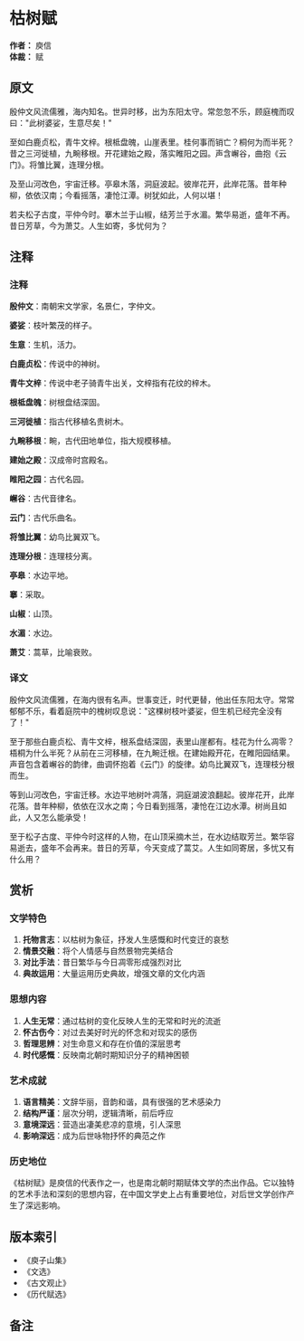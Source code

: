 <!--
 * @Author: ylmzfun ylmzfun@163.com
 * @Date: 2025-10-04 07:38:51
 * @LastEditors: ylmzfun ylmzfun@163.com
 * @LastEditTime: 2025-10-04 07:38:51
 * @FilePath: /Users/ylmzfun/Documents/study/note/poetry/赋辞/枯树赋.md
 * @Description: 古文辞章汇编 - 传承中华文化经典
-->
# 枯树赋

**作者：** 庾信  
**体裁：** 赋  

## 原文

殷仲文风流儒雅，海内知名。世异时移，出为东阳太守。常忽忽不乐，顾庭槐而叹曰："此树婆娑，生意尽矣！"

至如白鹿贞松，青牛文梓。根柢盘魄，山崖表里。桂何事而销亡？桐何为而半死？昔之三河徙植，九畹移根。开花建始之殿，落实睢阳之园。声含嶰谷，曲抱《云门》。将雏比翼，连理分根。

及至山河改色，宇宙迁移。亭皋木落，洞庭波起。彼岸花开，此岸花落。昔年种柳，依依汉南；今看摇落，凄怆江潭。树犹如此，人何以堪！

若夫松子古度，平仲今时。搴木兰于山椒，结芳兰于水湄。繁华易逝，盛年不再。昔日芳草，今为萧艾。人生如寄，多忧何为？

## 注释

### 注释

**殷仲文**：南朝宋文学家，名景仁，字仲文。

**婆娑**：枝叶繁茂的样子。

**生意**：生机，活力。

**白鹿贞松**：传说中的神树。

**青牛文梓**：传说中老子骑青牛出关，文梓指有花纹的梓木。

**根柢盘魄**：树根盘结深固。

**三河徙植**：指古代移植名贵树木。

**九畹移根**：畹，古代田地单位，指大规模移植。

**建始之殿**：汉成帝时宫殿名。

**睢阳之园**：古代名园。

**嶰谷**：古代音律名。

**云门**：古代乐曲名。

**将雏比翼**：幼鸟比翼双飞。

**连理分根**：连理枝分离。

**亭皋**：水边平地。

**搴**：采取。

**山椒**：山顶。

**水湄**：水边。

**萧艾**：蒿草，比喻衰败。

### 译文

殷仲文风流儒雅，在海内很有名声。世事变迁，时代更替，他出任东阳太守。常常郁郁不乐，看着庭院中的槐树叹息说："这棵树枝叶婆娑，但生机已经完全没有了！"

至于那些白鹿贞松、青牛文梓，根系盘结深固，表里山崖都有。桂花为什么凋零？梧桐为什么半死？从前在三河移植，在九畹迁根。在建始殿开花，在睢阳园结果。声音包含着嶰谷的韵律，曲调怀抱着《云门》的旋律。幼鸟比翼双飞，连理枝分根而生。

等到山河改色，宇宙迁移。水边平地树叶凋落，洞庭湖波浪翻起。彼岸花开，此岸花落。昔年种柳，依依在汉水之南；今日看到摇落，凄怆在江边水潭。树尚且如此，人又怎么能承受！

至于松子古度、平仲今时这样的人物，在山顶采摘木兰，在水边结取芳兰。繁华容易逝去，盛年不会再来。昔日的芳草，今天变成了蒿艾。人生如同寄居，多忧又有什么用？

## 赏析

### 文学特色

1. **托物言志**：以枯树为象征，抒发人生感慨和时代变迁的哀愁
2. **情景交融**：将个人情感与自然景物完美结合
3. **对比手法**：昔日繁华与今日凋零形成强烈对比
4. **典故运用**：大量运用历史典故，增强文章的文化内涵

### 思想内容

1. **人生无常**：通过枯树的变化反映人生的无常和时光的流逝
2. **怀古伤今**：对过去美好时光的怀念和对现实的感伤
3. **哲理思辨**：对生命意义和存在价值的深层思考
4. **时代感慨**：反映南北朝时期知识分子的精神困顿

### 艺术成就

1. **语言精美**：文辞华丽，音韵和谐，具有很强的艺术感染力
2. **结构严谨**：层次分明，逻辑清晰，前后呼应
3. **意境深远**：营造出凄美悲凉的意境，引人深思
4. **影响深远**：成为后世咏物抒怀的典范之作

### 历史地位

《枯树赋》是庾信的代表作之一，也是南北朝时期赋体文学的杰出作品。它以独特的艺术手法和深刻的思想内容，在中国文学史上占有重要地位，对后世文学创作产生了深远影响。

## 版本索引

- 《庾子山集》
- 《文选》
- 《古文观止》
- 《历代赋选》

## 备注


